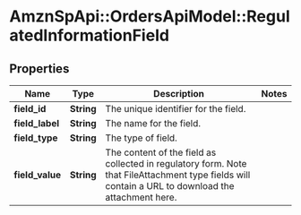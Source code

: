 # AmznSpApi::OrdersApiModel::RegulatedInformationField

## Properties
Name | Type | Description | Notes
------------ | ------------- | ------------- | -------------
**field_id** | **String** | The unique identifier for the field. | 
**field_label** | **String** | The name for the field. | 
**field_type** | **String** | The type of field. | 
**field_value** | **String** | The content of the field as collected in regulatory form. Note that FileAttachment type fields will contain a URL to download the attachment here. | 

